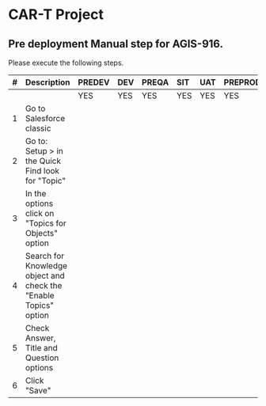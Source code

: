 # CAR-T Project
 
## Pre deployment Manual step for AGIS-916.
 
Please execute the following steps. 

| # | Description | PREDEV | DEV | PREQA | SIT | UAT | PREPROD | PRODUCTION |   
|---:|:---|:---|:---|:---|:---|:---|:---|:---|  
|	|	|YES|YES|YES|YES|YES|YES|YES|
|1| Go to Salesforce classic | | | | | | | |
|2| Go to: Setup > in the Quick Find look for "Topic" | | | | | | | |
|3| In the options click on "Topics for Objects" option | | | | | | | |
|4| Search for Knowledge object and check the "Enable Topics" option | | | | | | | |
|5| Check Answer, Title and Question options | | | | | | | | 
|6| Click "Save" | | | | | | | |